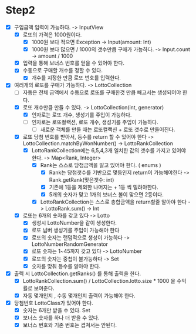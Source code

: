 # Step2
- [X] 구입금액 입력이 가능하다. -> InputView
    - [X] 로또의 가격은 1000원이다.
        - [X] 1000원 보다 적으면 Exception -> Input(amount: Int)
        - [X] 1000원 보다 많으면 / 1000의 갯수만큼 구매가 가능하다. -> Input.count -> amount / 1000
    - [X] 입력을 통해 보너스 번호를 얻을 수 있어야 한다.
    - [X] 수동으로 구매할 개수를 정할 수 있다.
        - [X] 개수를 지정한 만큼 로또 번호를 입력한다.
- [X] 여러개의 로또를 구매가 가능하다. -> LottoCollection
    - [ ] 자동은 전체 금액에서 수동으로 로또를 구매한것 만큼 빼고서는 생성되어야 한다.
    - [X] 로또 개수만큼 만들 수 있다. -> LottoCollection(int, generator)
        - [X] 인자로는 로또 개수, 생성기를 주입이 가능하다.
        - [ ] 인자로는 로또컬랙션, 로또 개수, 생성기를 주입이 가능하다.
            - [ ] 새로운 객체를 만들 때는 로또컬랙션 + 로또 갯수로 만들어진다.
    - [X] 로또 당첨 번호를 받아서, 등수를 return 할 수 있어야 한다 -> LottoCollection.matchByWonNumber() -> LottoRankCollection
        - [X] LottoRankCollection에는 6,5,4,3개 일치한 값의 갯수를 가지고 있어야 한다. -> Map<Rank, Integer> 
            - [X] Rank는 스스로 당첨금액을 알고 있어야 한다. ( enums ) 
                - [X] Rank는 당첨갯수를 기반으로 몇등인지 return이 가능해야한다 -> Rank.getRank(맞은갯수: int)
                - [X] 기존에 1등을 제외한 나머지는 + 1등 씩 밀려야한다.
                - [X] 5개의 숫자가 맞고 1개의 보너스 볼이 맞으면 2등이다.
                
            - [X] LottoRankCollection는 스스로 총합금액을 return할줄 알아야 한다 -> LottoRank.sum() -> Int
      
    - [X] 로또는 6개의 숫자를 갖고 있다 -> Lotto
        - [X] 생성시 LottoNumber을 같이 생성한다.
        - [X] 로또 넘버 생성기를 주입이 가능해야 한다 
        - [X] 로또의 숫자는 랜덤적으로 생성이 가능하다 -> LottoNumberRandomGenerator
        - [X] 로또 숫자는 1~45까지 갖고 있다 -> LottoNumber
        - [X] 로또의 숫자는 중첩이 불가능하다 -> Set
        - [X] 숫자를 맞춰 등수를 알아야 한다.
- [X] 출력 시 LottoCollection.getRanks() 를 통해 출력을 한다.
    - [X] LottoRankCollection.sum() / LottoCollection.lotto.size * 1000 을 수익률로 보여준다.
    - [X] 자동 몇개인지 , 수동 몇개인지 출력이 가능해야 한다.
- [X] 당첨번호 LottoClass가 있어야 한다.
    - [X] 숫자는 6개만 받을 수 있다. Set<LottoNumber>
    - [X] 보너스 숫자를 하나 더 받을 수 있다.
    - [X] 보너스 번호와 기존 번호는 겹쳐서는 안된다.